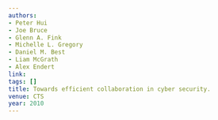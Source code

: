 ```yaml
---
authors:
- Peter Hui
- Joe Bruce
- Glenn A. Fink
- Michelle L. Gregory
- Daniel M. Best
- Liam McGrath
- Alex Endert
link:
tags: []
title: Towards efficient collaboration in cyber security.
venue: CTS
year: 2010
---
```

